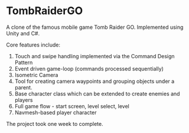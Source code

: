 # TombRaiderGO
A clone of the famous mobile game Tomb Raider GO. Implemented using Unity and C#.

Core features include:
1) Touch and swipe handling implemented via the Command Design Pattern
2) Event driven game-loop (commands processed sequentially)
3) Isometric Camera
4) Tool for creating camera waypoints and grouping objects under a parent.
5) Base character class which can be extended to create enemies and players
6) Full game flow - start screen, level select, level
7) Navmesh-based player character

The project took one week to complete.

